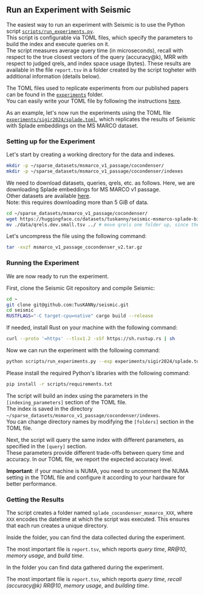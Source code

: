 ## Run an Experiment with Seismic

The easiest way to run an experiment with Seismic is to use the Python script [`scripts/run_experiments.py`](/scripts/run_experiments.py).  
This script is configurable via TOML files, which specify the parameters to build the index and execute queries on it.  
The script measures average query time (in microseconds), recall with respect to the true closest vectors of the query (accuracy@k), MRR with respect to judged qrels, and index space usage (bytes).
These results are available in the file `report.tsv` in a folder created by the script togheter with additional information (details below).

The TOML files used to replicate experiments from our published papers can be found in the [`experiments`](/experiments/) folder.  
You can easily write your TOML file by following the instructions [here](/docs/TomlInstructions.md).

As an example, let's now run the experiments using the TOML file [`experiments/sigir2024/splade.toml`](/experiments/sigir2024/splade.toml), which replicates the results of Seismic with Splade embeddings on the MS MARCO dataset.

### <a name="bin_data">Setting up for the Experiment</a>
Let's start by creating a working directory for the data and indexes.

```bash
mkdir -p ~/sparse_datasets/msmarco_v1_passage/cocondenser/
mkdir -p ~/sparse_datasets/msmarco_v1_passage/cocondenser/indexes
```

We need to download datasets, queries, qrels, etc. as follows. Here, we are downloading Splade embeddings for MS MARCO v1 passage.  
Other datasets are available [here](https://huggingface.co/collections/tuskanny/seismic-datasets-6610108d39c0f2299f20fc9b).  
Note: this requires downloading more than 5 GiB of data.

```bash
cd ~/sparse_datasets/msmarco_v1_passage/cocondenser/
wget https://huggingface.co/datasets/tuskanny/seismic-msmarco-splade-bin/resolve/main/msmarco_v1_passage_cocondenser_v2.tar.gz?download=true -O msmarco_v1_passage_cocondenser_v2.tar.gz
mv ./data/qrels.dev.small.tsv ../ # move qrels one folder up, since they're shared with other encoders
```

Let's uncompress the file using the following command:

```bash
tar -xvzf msmarco_v1_passage_cocondenser_v2.tar.gz
```

### Running the Experiment
We are now ready to run the experiment.

First, clone the Seismic Git repository and compile Seismic:

```bash
cd ~
git clone git@github.com:TusKANNy/seismic.git
cd seismic
RUSTFLAGS="-C target-cpu=native" cargo build --release
```

If needed, install Rust on your machine with the following command:

```bash
curl --proto '=https' --tlsv1.2 -sSf https://sh.rustup.rs | sh
```

Now we can run the experiment with the following command:

```bash
python scripts/run_experiments.py --exp experiments/sigir2024/splade.toml
```

Please install the required Python's libraries with the following command:
```bash
pip install -r scripts/requirements.txt
```

The script will build an index using the parameters in the `[indexing_parameters]` section of the TOML file.  
The index is saved in the directory `~/sparse_datasets/msmarco_v1_passage/cocondenser/indexes`.  
You can change directory names by modifying the `[folders]` section in the TOML file.

Next, the script will query the same index with different parameters, as specified in the `[query]` section.  
These parameters provide different trade-offs between query time and accuracy. In our TOML file, we report the expected accuracy level.

**Important**: if your machine is NUMA, you need to uncomment the NUMA setting in the TOML file and configure it according to your hardware for better performance.

### Getting the Results
The script creates a folder named `splade_cocondenser_msmarco_XXX`, where `XXX` encodes the datetime at which the script was executed. This ensures that each run creates a unique directory.

Inside the folder, you can find the data collected during the experiment.

The most important file is `report.tsv`, which reports *query time*, *RR@10*, *memory usage*, and *build time*.

In the folder you can find data gathered during the experiment.

The most important file is `report.tsv`, which reports *query time*, *recall (accuracy@k)* *RR@10*, *memory usage*, and *building time*.
